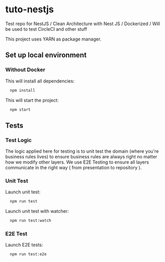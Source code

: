 # tuto-nestjs

Test repo for NestJS / Clean Architecture with Nest JS / Dockerized / Will be used to test CircleCI and other stuff

This project uses YARN as package manager.

## Set up local environment

### Without Docker

This will install all dependencies:

```sh
  npm install
```

This will start the project:

```sh
  npm start
```

## Tests

### Test Logic

The logic applied here for testing is to unit test the domain (where you're business rules lives) to ensure business rules are always right no matter how we modify other layers. We use E2E Testing to ensure all layers communicate in the right way ( from presentation to repository ).

### Unit Test

Launch unit test:

```sh
  npm run test
```

Launch unit test with watcher:

```sh
  npm run test:watch
```

### E2E Test

Launch E2E tests:

```sh
  npm run test:e2e
```
